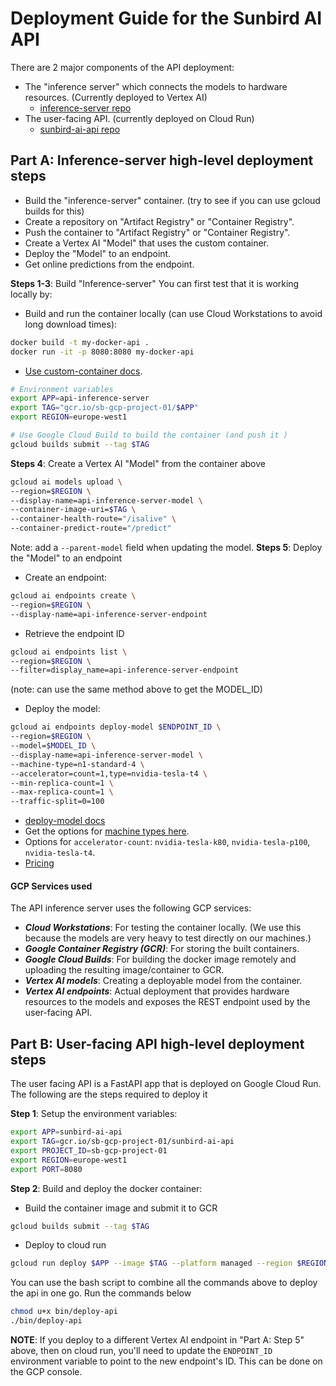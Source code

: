 # Deployment Guide for the Sunbird AI API
There are 2 major components of the API deployment:
- The "inference server" which connects the models to hardware resources. (Currently deployed to Vertex AI)
  - [inference-server repo](https://github.com/SunbirdAI/api-inference-server)
- The user-facing API. (currently deployed on Cloud Run)
  - [sunbird-ai-api repo](https://github.com/SunbirdAI/sunbird-ai-api)

## Part A: Inference-server high-level deployment steps
- Build the "inference-server" container. (try to see if you can use gcloud builds for this)
- Create a repository on "Artifact Registry" or "Container Registry". 
- Push the container to "Artifact Registry" or "Container Registry".
- Create a Vertex AI "Model" that uses the custom container.
- Deploy the "Model" to an endpoint.
- Get online predictions from the endpoint.

**Steps 1-3**: Build "Inference-server"
You can first test that it is working locally by:
- Build and run the container locally (can use Cloud Workstations to avoid long download times):
```bash
docker build -t my-docker-api .
docker run -it -p 8080:8080 my-docker-api
```
- [Use custom-container docs](https://cloud.google.com/vertex-ai/docs/predictions/use-custom-container).
```bash
# Environment variables
export APP=api-inference-server
export TAG="gcr.io/sb-gcp-project-01/$APP"
export REGION=europe-west1

# Use Google Cloud Build to build the container (and push it )
gcloud builds submit --tag $TAG
```
**Steps 4**: Create a Vertex AI "Model" from the container above
```bash
gcloud ai models upload \
--region=$REGION \
--display-name=api-inference-server-model \
--container-image-uri=$TAG \
--container-health-route="/isalive" \
--container-predict-route="/predict"
```
Note: add a `--parent-model` field when updating the model.
**Steps 5**: Deploy the "Model" to an endpoint
- Create an endpoint:
```bash
gcloud ai endpoints create \
--region=$REGION \
--display-name=api-inference-server-endpoint
```
- Retrieve the endpoint ID
```bash
gcloud ai endpoints list \
--region=$REGION \
--filter=display_name=api-inference-server-endpoint
```
(note: can use the same method above to get the MODEL_ID)
- Deploy the model:
```bash
gcloud ai endpoints deploy-model $ENDPOINT_ID \
--region=$REGION \
--model=$MODEL_ID \
--display-name=api-inference-server-model \
--machine-type=n1-standard-4 \
--accelerator=count=1,type=nvidia-tesla-t4 \
--min-replica-count=1 \
--max-replica-count=1 \
--traffic-split=0=100
```

- [deploy-model docs ](https://cloud.google.com/sdk/gcloud/reference/ai/endpoints/deploy-model)
- Get the options for [machine types here](https://cloud.google.com/vertex-ai/docs/predictions/configure-compute).
- Options for `accelerator-count`: `nvidia-tesla-k80`,  `nvidia-tesla-p100`, `nvidia-tesla-t4`.
- [Pricing](https://cloud.google.com/vertex-ai/pricing#custom-trained_models)


#### GCP Services used
The API inference server uses the following GCP services:
- **_Cloud Workstations_**: For testing the container locally. (We use this because the models are very heavy to test directly on our machines.)
- **_Google Container Registry (GCR)_**: For storing the built containers.
- **_Google Cloud Builds_**: For building the docker image remotely and uploading the resulting image/container to GCR.
- **_Vertex AI models_**: Creating a deployable model from the container.
- **_Vertex AI endpoints_**: Actual deployment that provides hardware resources to the models and exposes the REST endpoint used by the user-facing API.

## Part B: User-facing API high-level deployment steps
The user facing API is a FastAPI app that is deployed on Google Cloud Run. The following are the steps required to deploy it

**Step 1**: Setup the environment variables:
```bash
export APP=sunbird-ai-api
export TAG=gcr.io/sb-gcp-project-01/sunbird-ai-api
export PROJECT_ID=sb-gcp-project-01
export REGION=europe-west1
export PORT=8080
```

**Step 2**: Build and deploy the docker container:
- Build the container image and submit it to GCR
```bash
gcloud builds submit --tag $TAG
```

- Deploy to cloud run
```bash
gcloud run deploy $APP --image $TAG --platform managed --region $REGION --allow-unauthenticated
```

You can use the bash script to combine all the commands above to deploy the api in one go. Run the commands below

```sh
chmod u+x bin/deploy-api
./bin/deploy-api
```

**NOTE**:
If you deploy to a different Vertex AI endpoint in "Part A: Step 5" above, then on cloud run, you'll need to update the `ENDPOINT_ID` environment variable to point to the new endpoint's ID.
This can be done on the GCP console.
